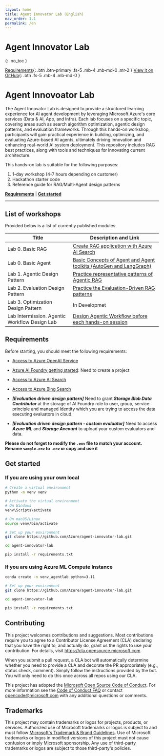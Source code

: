 ```yaml
---
layout: home
title: Agent Innovator Lab (English)
nav_order: 1.1
permalink: /en
---
```

# Agent Innovator Lab
{: .no_toc }

[Requirements](#requirements){: .btn .btn-primary .fs-5 .mb-4 .mb-md-0 .mr-2 }
[View it on GitHub](https://github.com/Azure/agent-innovator-lab){: .btn .fs-5 .mb-4 .mb-md-0 }

# Agent Innovoator Lab

The Agent Innovator Lab is designed to provide a structured learning experience for AI agent development by leveraging Microsoft Azure's core services (Data & AI, App, and Infra). Each lab focuses on a specific topic, covering areas such as search algorithm optimization, agentic design patterns, and evaluation frameworks. Through this hands-on workshop, participants will gain practical experience in building, optimizing, and evaluating Azure-based AI agents, ultimately driving innovation and enhancing real-world AI system deployment.
This repository includes RAG best practices, along with tools and techniques for innovating current architecture. 


This hands-on lab is suitable for the following purposes:

1. 1-day workshop (4-7 hours depending on customer)
2. Hackathon starter code
3. Reference guide for RAG/Multi-Agent design patterns

[**Requirements**](#requirements) | [**Get started**](#get-started) 

----------------------------------------------------------------------------------------

## List of workshops

Provided below is a list of currently published modules:

| Title  | Description and Link  |
|-------|-----|
| Lab 0. Basic RAG | [Create RAG application with Azure AI Search](0_basic-rag)  |
| Lab 0. Basic Agent | [Basic Concepts of Agent and Agent toolkits (AutoGen and LangGraph)](0_basic-agent) |
| Lab 1. Agentic Design Pattern | [Practice representative patterns of Agentic RAG](1_agentic-design-ptn) |
| Lab 2. Evaluation Design Pattern | [Practice the Evaluation-Driven RAG patterns](2_eval-design-ptn)  |
| Lab 3. Optimization Design Pattern | In Developmet  |
| Lab Intermission. Agentic Workflow Design Lab | [Design Agentic Workflow before each hands-on session ](lab_intermission) |


## Requirements
Before starting, you should meet the following requirements:

- [Access to Azure OpenAI Service](https://go.microsoft.com/fwlink/?linkid=2222006)
- [Azure AI Foundry getting started](https://int.ai.azure.com/explore/gettingstarted): Need to create a project
- [Access to Azure AI Search](https://learn.microsoft.com/en-us/azure/search/search-what-is-azure-search)
- [Access to Azure Bing Search](https://learn.microsoft.com/en-us/bing/search-apis/bing-web-search/create-bing-search-service-resource)

- ***[Evaluation driven design pattern]*** Need to grant ***Storage Blob Data Contributor*** at the storage of AI Foundry role to user, group, service principle and managed Identity which you are trying to access the data executing evaluators in cloud.

- ***[Evaluation driven design pattern - custom evaluator]*** Need to access ***Azure ML*** and ***Storage Account*** to upload your custom evaluators and data.

**Please do not forget to modify the `.env` file to match your account. Rename `sample.env` to `.env` or copy and use it**

## Get started

### If you are using your own local 
```bash
# Create a virtual environment
python -m venv venv

# Activate the virtual environment
# On Windows
venv\Scripts\activate

# On macOS/Linux
source venv/bin/activate

# Set up your environment
git clone https://github.com/Azure/agent-innovator-lab.git

cd agent-innovator-lab 

pip install -r requirements.txt


```

### If you are using Azure ML Compute Instance
```bash
conda create -n venv_agentlab python=3.11

# Set up your environment
git clone https://github.com/Azure/agent-innovator-lab.git

cd agent-innovator-lab 

pip install -r requirements.txt
```

## Contributing

This project welcomes contributions and suggestions.  Most contributions require you to agree to a
Contributor License Agreement (CLA) declaring that you have the right to, and actually do, grant us
the rights to use your contribution. For details, visit https://cla.opensource.microsoft.com.

When you submit a pull request, a CLA bot will automatically determine whether you need to provide
a CLA and decorate the PR appropriately (e.g., status check, comment). Simply follow the instructions
provided by the bot. You will only need to do this once across all repos using our CLA.

This project has adopted the [Microsoft Open Source Code of Conduct](https://opensource.microsoft.com/codeofconduct/).
For more information see the [Code of Conduct FAQ](https://opensource.microsoft.com/codeofconduct/faq/) or
contact [opencode@microsoft.com](mailto:opencode@microsoft.com) with any additional questions or comments.

## Trademarks

This project may contain trademarks or logos for projects, products, or services. Authorized use of Microsoft 
trademarks or logos is subject to and must follow 
[Microsoft's Trademark & Brand Guidelines](https://www.microsoft.com/en-us/legal/intellectualproperty/trademarks/usage/general).
Use of Microsoft trademarks or logos in modified versions of this project must not cause confusion or imply Microsoft sponsorship.
Any use of third-party trademarks or logos are subject to those third-party's policies.
